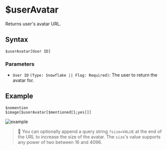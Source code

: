 # $userAvatar
Returns user's avatar URL.

## Syntax
```
$userAvatar[User ID]
```

### Parameters
- `User ID` `(Type: Snowflake || Flag: Required)`: The user to return the avatar for.

## Example
```
$nomention
$image[$userAvatar[$mentioned[1;yes]]]
```

![example](https://user-images.githubusercontent.com/69215413/125360420-d3bdbb80-e339-11eb-8a52-05289b2a62bf.png)

> 📌 You can optionally append a query string `?size=VALUE` at the end of the URL to increase the size of the avatar. The `size`'s value supports any power of two between 16 and 4096.
